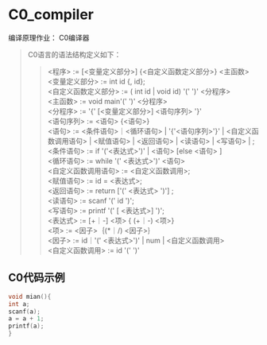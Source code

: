 # C0_compiler
编译原理作业：
    C0编译器
>C0语言的语法结构定义如下：
>><程序> := [<变量定义部分>] {<自定义函数定义部分>} <主函数><br>
>><变量定义部分> :=  int id {, id};<br>
>><自定义函数定义部分> :=  ( int id | void id) '(' ')' <分程序><br>
>><主函数> := void main'(' ')' <分程序><br>
>><分程序> := '{' [<变量定义部分>] <语句序列> '}'<br>
>><语句序列> := <语句> {<语句>}<br>
>><语句> :=  <条件语句>｜<循环语句> | '{'<语句序列>'}' | <自定义函数调用语句> | <赋值语句> | <返回语句> | <读语句> | <写语句> | ;<br>
>><条件语句> := if '('<表达式>')' | <语句> [else <语句> ]<br>
>><循环语句> := while '(' <表达式>')' <语句><br>
>><自定义函数调用语句> := <自定义函数调用>;<br>
>><赋值语句> := id = <表达式>;<br>
>><返回语句> := return ['(' <表达式> ')'] ;<br>
>><读语句> := scanf '(' id ')';<br>
>><写语句> := printf '(' [ <表达式>] ')';<br>
>><表达式> :=  [+｜-] <项> { (+｜-) <项>}<br>
>><项>  :=  <因子>｛(*｜/) <因子>｝<br>
>><因子>  :=  id｜'(' <表达式>')' | num | <自定义函数调用><br>
>><自定义函数调用> := id '(' ')'<br>

## C0代码示例
``` C++
void mian(){
int a;
scanf(a);
a = a + 1;
printf(a);
}